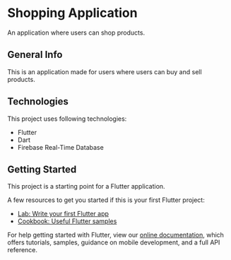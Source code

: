 # Shopping Application

An application where users can shop products.

## General Info

This is an application made for users where users can buy and sell products.

## Technologies
This project uses following technologies:
* Flutter
* Dart
* Firebase Real-Time Database

## Getting Started

This project is a starting point for a Flutter application.

A few resources to get you started if this is your first Flutter project:

- [Lab: Write your first Flutter app](https://flutter.dev/docs/get-started/codelab)
- [Cookbook: Useful Flutter samples](https://flutter.dev/docs/cookbook)

For help getting started with Flutter, view our
[online documentation](https://flutter.dev/docs), which offers tutorials,
samples, guidance on mobile development, and a full API reference.
